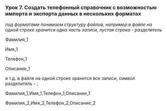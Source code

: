 ### Урок 7. Создать телефонный справочник с возможностью импорта и экспорта данных в нескольких форматах

_под форматами понимаем структуру файлов, например:в файле на одной строке хранится одна часть записи, пустая строка - разделитель_

 Фамилия_1

 Имя_1

 Телефон_1

 Описание_1

  и т.д. в файле на одной строке хранится все записи, символ разделитель - ;

Фамилия_1,Имя_1,Телефон_1,Описание_1

 Фамилия_2,Имя_2,Телефон_2,Описание_2
